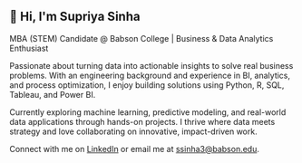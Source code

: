 ## 👋 Hi, I'm Supriya Sinha

MBA (STEM) Candidate @ Babson College | Business & Data Analytics Enthusiast

Passionate about turning data into actionable insights to solve real business problems. With an engineering background and experience in BI, analytics, and process optimization, I enjoy building solutions using Python, R, SQL, Tableau, and Power BI.

Currently exploring machine learning, predictive modeling, and real-world data applications through hands-on projects. I thrive where data meets strategy and love collaborating on innovative, impact-driven work.

Connect with me on [LinkedIn](https://www.linkedin.com/in/ssinha3/) or email me at ssinha3@babson.edu.


